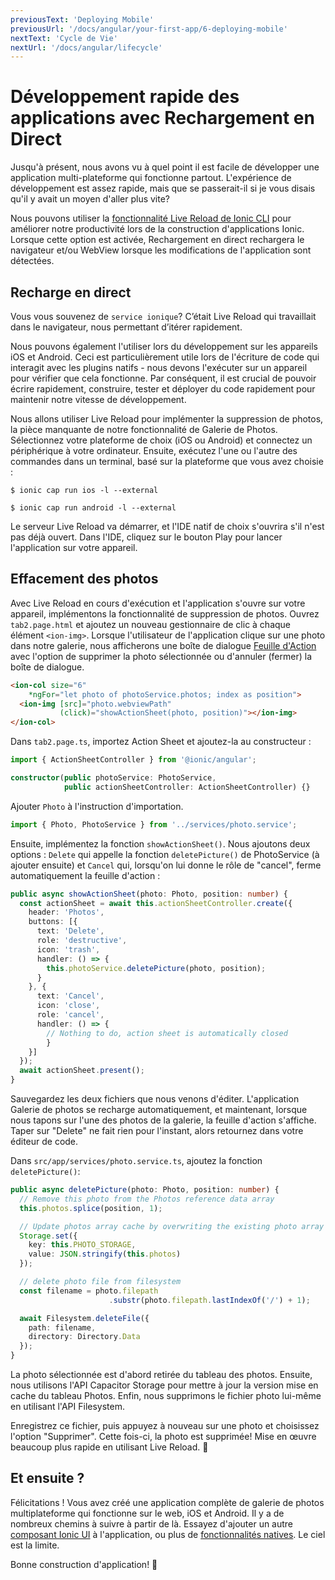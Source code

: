 ```yaml
---
previousText: 'Deploying Mobile'
previousUrl: '/docs/angular/your-first-app/6-deploying-mobile'
nextText: 'Cycle de Vie'
nextUrl: '/docs/angular/lifecycle'
---
```


# Développement rapide des applications avec Rechargement en Direct

Jusqu'à présent, nous avons vu à quel point il est facile de développer une application multi-plateforme qui fonctionne partout. L'expérience de développement est assez rapide, mais que se passerait-il si je vous disais qu'il y avait un moyen d'aller plus vite?

Nous pouvons utiliser la [fonctionnalité Live Reload de Ionic CLI](https://ionicframework.com/docs/cli/livereload) pour améliorer notre productivité lors de la construction d'applications Ionic. Lorsque cette option est activée, Rechargement en direct rechargera le navigateur et/ou WebView lorsque les modifications de l'application sont détectées.

## Recharge en direct

Vous vous souvenez de `service ionique`? C’était Live Reload qui travaillait dans le navigateur, nous permettant d’itérer rapidement.

Nous pouvons également l'utiliser lors du développement sur les appareils iOS et Android. Ceci est particulièrement utile lors de l'écriture de code qui interagit avec les plugins natifs - nous devons l'exécuter sur un appareil pour vérifier que cela fonctionne. Par conséquent, il est crucial de pouvoir écrire rapidement, construire, tester et déployer du code rapidement pour maintenir notre vitesse de développement.

Nous allons utiliser Live Reload pour implémenter la suppression de photos, la pièce manquante de notre fonctionnalité de Galerie de Photos. Sélectionnez votre plateforme de choix (iOS ou Android) et connectez un périphérique à votre ordinateur. Ensuite, exécutez l'une ou l'autre des commandes dans un terminal, basé sur la plateforme que vous avez choisie :

```shell
$ ionic cap run ios -l --external

$ ionic cap run android -l --external
```

Le serveur Live Reload va démarrer, et l'IDE natif de choix s'ouvrira s'il n'est pas déjà ouvert. Dans l'IDE, cliquez sur le bouton Play pour lancer l'application sur votre appareil.

## Effacement des photos

Avec Live Reload en cours d'exécution et l'application s'ouvre sur votre appareil, implémentons la fonctionnalité de suppression de photos. Ouvrez `tab2.page.html` et ajoutez un nouveau gestionnaire de clic à chaque élément `<ion-img>`. Lorsque l'utilisateur de l'application clique sur une photo dans notre galerie, nous afficherons une boîte de dialogue [Feuille d'Action](https://ionicframework.com/docs/api/action-sheet) avec l'option de supprimer la photo sélectionnée ou d'annuler (fermer) la boîte de dialogue.

```html
<ion-col size="6"
    *ngFor="let photo of photoService.photos; index as position">
  <ion-img [src]="photo.webviewPath"
           (click)="showActionSheet(photo, position)"></ion-img>
</ion-col>
```

Dans `tab2.page.ts`, importez Action Sheet et ajoutez-la au constructeur :

```typescript
import { ActionSheetController } from '@ionic/angular';

constructor(public photoService: PhotoService,
            public actionSheetController: ActionSheetController) {}
```

Ajouter `Photo` à l'instruction d'importation.

```typescript
import { Photo, PhotoService } from '../services/photo.service';
```

Ensuite, implémentez la fonction `showActionSheet()`. Nous ajoutons deux options : `Delete` qui appelle la fonction `deletePicture()` de PhotoService (à ajouter ensuite) et `Cancel` qui, lorsqu'on lui donne le rôle de "cancel", ferme automatiquement la feuille d'action :

```typescript
public async showActionSheet(photo: Photo, position: number) {
  const actionSheet = await this.actionSheetController.create({
    header: 'Photos',
    buttons: [{
      text: 'Delete',
      role: 'destructive',
      icon: 'trash',
      handler: () => {
        this.photoService.deletePicture(photo, position);
      }
    }, {
      text: 'Cancel',
      icon: 'close',
      role: 'cancel',
      handler: () => {
        // Nothing to do, action sheet is automatically closed
        }
    }]
  });
  await actionSheet.present();
}
```

Sauvegardez les deux fichiers que nous venons d'éditer. L'application Galerie de photos se recharge automatiquement, et maintenant, lorsque nous tapons sur l'une des photos de la galerie, la feuille d'action s'affiche. Taper sur "Delete" ne fait rien pour l'instant, alors retournez dans votre éditeur de code.

Dans `src/app/services/photo.service.ts`, ajoutez la fonction `deletePicture()`:

```typescript
public async deletePicture(photo: Photo, position: number) {
  // Remove this photo from the Photos reference data array
  this.photos.splice(position, 1);

  // Update photos array cache by overwriting the existing photo array
  Storage.set({
    key: this.PHOTO_STORAGE,
    value: JSON.stringify(this.photos)
  });

  // delete photo file from filesystem
  const filename = photo.filepath
                      .substr(photo.filepath.lastIndexOf('/') + 1);

  await Filesystem.deleteFile({
    path: filename,
    directory: Directory.Data
  });
}
```

La photo sélectionnée est d'abord retirée du tableau des photos. Ensuite, nous utilisons l'API Capacitor Storage pour mettre à jour la version mise en cache du tableau Photos. Enfin, nous supprimons le fichier photo lui-même en utilisant l'API Filesystem.

Enregistrez ce fichier, puis appuyez à nouveau sur une photo et choisissez l'option "Supprimer". Cette fois-ci, la photo est supprimée! Mise en œuvre beaucoup plus rapide en utilisant Live Reload. 💪

## Et ensuite ?

Félicitations ! Vous avez créé une application complète de galerie de photos multiplateforme qui fonctionne sur le web, iOS et Android. Il y a de nombreux chemins à suivre à partir de là. Essayez d'ajouter un autre [composant Ionic UI](https://ionicframework.com/docs/components) à l'application, ou plus de [fonctionnalités natives](https://capacitor.ionicframework.com/docs/apis). Le ciel est la limite.

Bonne construction d'application! 💙
